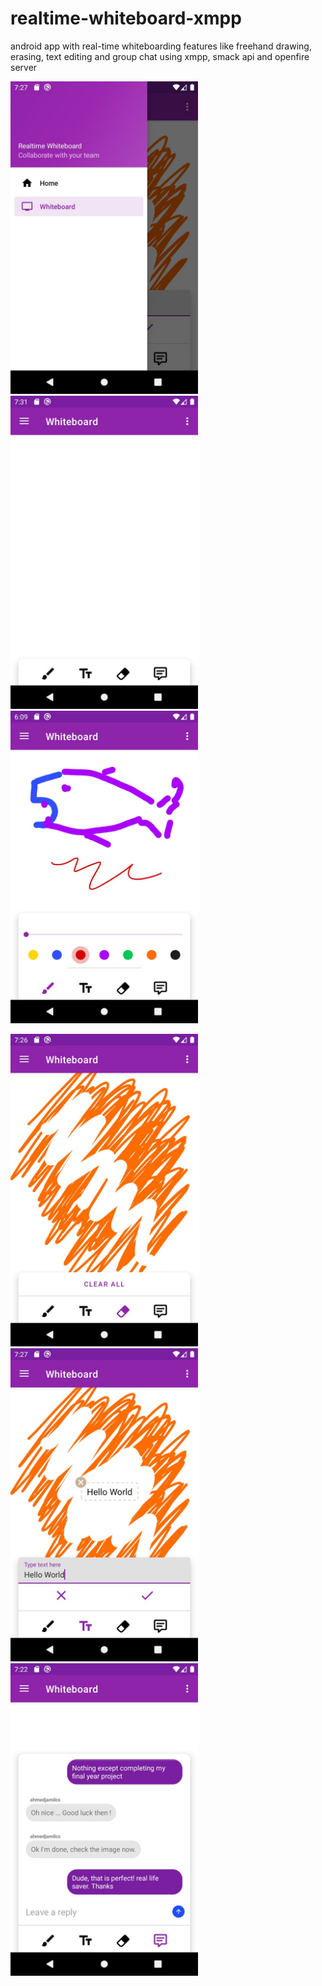 # realtime-whiteboard-xmpp
android app with real-time whiteboarding features like freehand drawing, erasing, text editing and group chat using xmpp, smack api and openfire server

<p float="left">
  <img src="https://raw.githubusercontent.com/syedahmedjamil/realtime-whiteboard-xmpp/main/screeshots/1.png" width="300" />
  <img src="https://raw.githubusercontent.com/syedahmedjamil/realtime-whiteboard-xmpp/main/screeshots/2.png" width="300" />
  <img src="https://raw.githubusercontent.com/syedahmedjamil/realtime-whiteboard-xmpp/main/screeshots/3.png" width="300" />
</p>

<p float="left">
  <img src="https://raw.githubusercontent.com/syedahmedjamil/realtime-whiteboard-xmpp/main/screeshots/4.png" width="300" />
  <img src="https://raw.githubusercontent.com/syedahmedjamil/realtime-whiteboard-xmpp/main/screeshots/5.png" width="300" />
  <img src="https://raw.githubusercontent.com/syedahmedjamil/realtime-whiteboard-xmpp/main/screeshots/6.png" width="300" />
</p>

